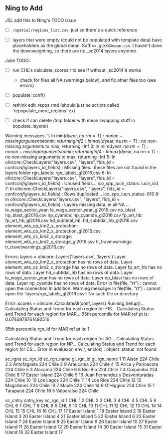 ## Ning to Add
JSL add this to Ning's TODO issue

- [ ] `/spatial/regions_list.csv`; just so there's a quick reference
- [ ] layers that were empty (could not be populated with template data) have placeholders as the global mean. Suffix=`_glXXXXmean.csv`. I haven't done the downweighting, so there are no _sc2014 layers anymore. 


Julie TODO: 
- [ ] run CHL's calculate_scores.r to see if without _sc2014 it works
   - check for files all NA (warnings below), and fix other files too (see errors)
- [ ] populate_conf()
- [ ] rethink edit_repos.rmd (should just be scripts called 'repopulate_more_regions' ex)
- [ ] check if can delete /tmp folder with mean swapping stuff in populate_layers()


Warning messages:
1: In min(d$year, na.rm = T) :
  no non-missing arguments to min; returning Inf
2: In max(d$year, na.rm = T) :
  no non-missing arguments to max; returning -Inf
3: In min(d$year, na.rm = T) :
  no non-missing arguments to min; returning Inf
4: In max(d$year, na.rm = T) :
  no non-missing arguments to max; returning -Inf
5: In ohicore::CheckLayers("layers.csv", "layers", flds_id = conf$config$layers_id_fields) :
  Missing files...these files are not found in the layers folder
    rgn_labels: rgn_labels_gl2016.csv
6: In ohicore::CheckLayers("layers.csv", "layers", flds_id = conf$config$layers_id_fields) :
  Unused fields...
    ico_spp_iucn_status: iucn_sid
7: In ohicore::CheckLayers("layers.csv", "layers", flds_id = conf$config$layers_id_fields) :
  Rows duplicated...
    ico_spp_iucn_status: 816
8: In ohicore::CheckLayers("layers.csv", "layers", flds_id = conf$config$layers_id_fields) :
  Layers missing data, ie all NA ...
    le_wage_sector_year: le_wage_sector_year_gl2016.csv
    np_blast: np_blast_gl2016.csv
    np_cyanide: np_cyanide_gl2016.csv
    fp_art_hb: fp_art_hb_gl2016.csv
    hd_subtidal_hb: hd_subtidal_hb_gl2016.csv
    element_wts_cp_km2_x_protection: element_wts_cp_km2_x_protection_gl2016.csv
    element_wts_cs_km2_x_storage: element_wts_cs_km2_x_storage_gl2016.csv
    tr_travelwarnings: tr_travelwarnings_gl2016.csv
    
Errors: layers = ohicore::Layers('layers.csv', 'layers')
Layer element_wts_cp_km2_x_protection has no rows of data.
Layer element_wts_cs_km2_x_storage has no rows of data.
Layer fp_art_hb has no rows of data.
Layer hd_subtidal_hb has no rows of data.
Layer le_wage_sector_year has no rows of data.
Layer np_blast has no rows of data.
Layer np_cyanide has no rows of data.
Error in file(file, "rt") : cannot open the connection
In addition: Warning message:
In file(file, "rt") :
  cannot open file 'layers/rgn_labels_gl2016.csv': No such file or directory    
    
Error::scores = ohicore::CalculateAll(conf, layers)
Running Setup()...
Calculating Status and Trend for each region for FIS...
Calculating Status and Trend for each region for MAR...
95th percentile for MAR ref pt is: 0.0746978761490516

95th percentile rgn_id for MAR ref pt is: 1

Calculating Status and Trend for each region for AO...
Calculating Status and Trend for each region for NP...
Calculating Status and Trend for each region for CS...
 Error in eval(expr, envir, enclos) : object 'status' not found     
    
sc_rgns
   sc_rgn_id                    sc_rgn_name gl_rgn_id gl_rgn_name
1         11                          Aisén       224       Chile
2          2                    Antofagasta       224       Chile
3          9                      Araucanía       224       Chile
4         15             Arica y Parinacota       224       Chile
5          3                        Atacama       224       Chile
6          8                        Bío-Bío       224       Chile
7          4                       Coquimbo       224       Chile
8         17                  Easter Island       224       Chile
9         16 Juan Fernandez y Desventuradas       224       Chile
10        10                      Los Lagos       224       Chile
11        14                       Los Ríos       224       Chile
12        12                     Magallanes       224       Chile
13         7                          Maule       224       Chile
14         6                      O'Higgins       224       Chile
15         1                       Tarapacá       224       Chile
16         5                     Valparaíso       224       Chile

sc_cntry
       cntry_key sc_rgn_id
1            CHL         1
2            CHL         2
3            CHL         3
4            CHL         4
5            CHL         5
6            CHL         6
7            CHL         7
8            CHL         8
9            CHL         9
10           CHL        10
11           CHL        11
12           CHL        12
13           CHL        14
14           CHL        15
15           CHL        16
16           CHL        17
17 Easter Island         1
18 Easter Island         2
19 Easter Island         3
20 Easter Island         4
21 Easter Island         5
22 Easter Island         6
23 Easter Island         7
24 Easter Island         8
25 Easter Island         9
26 Easter Island        10
27 Easter Island        11
28 Easter Island        12
29 Easter Island        14
30 Easter Island        15
31 Easter Island        16
32 Easter Island        17